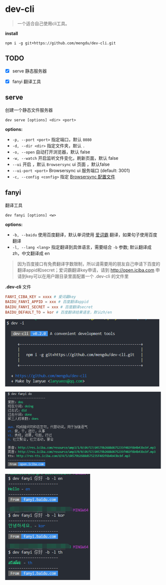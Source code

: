 # dev-cli

> 一个适合自己使用cli工具。

**install**

```ls
npm i -g git+https://github.com/mengdu/dev-cli.git
```

## TODO

 - [x] serve 静态服务器
 - [x] fanyi 翻译工具


## serve

创建一个静态文件服务器

```ls
dev serve [options] <dir> <port>
```

**options:**

 + `-p, --port <port>` 指定端口，默认 `8080`
 + `-d, --dir <dir>` 指定文件夹，默认 `.`
 + `-o, --open` 自动打开浏览器，默认 false
 + `-w, --watch` 开启监听文件变化，刷新页面，默认 false
 + `--ui` 开启 ，默认 `Browsersync` ui 页面 ，默认false
 + `--ui-port <port>` Browsersync ui 服务端口 (default: 3001)
 + `-c, --config <config>` 指定 [Browsersync 配置文件](https://browsersync.io/docs/options)

## fanyi

翻译工具

```ls
dev fanyi [options] <w>
```

**options:**

 + `-b, --baidu` 使用百度翻译，默认单词使用 [爱词霸](http://open.iciba.com) 翻译，如果句子使用百度翻译
 + `-l, --lang <lang>` 指定翻译到具体语言，需要结合 `-b` 参数; 默认翻译成 zh，中文翻译成 en


> 因为百度接口有免费翻译字数限制，所以请需要用的朋友自己申请下百度的翻译appid和secret；爱词霸翻译key申请，请到
> http://open.iciba.com
> 申请到key可以在用户跟目录里面配置一个 .dev-cli 的文件里


**.dev-cli** 文件

```conf
FANYI_CIBA_KEY = xxxx # 爱词霸key
BAIDU_FANYI_APPID = xxx # 百度翻译appid
BAIDU_FANYI_SECRET = xxx # 百度翻译secret
BAIDU_DEFAULT_TO = kor # 百度翻译结果语言，默认zh/en
```

![](./public/info.png)

![](./public/ciba.png)

![](./public/lang.png)
